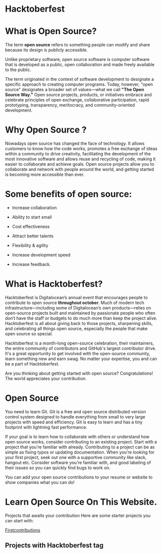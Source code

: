 # Hacktoberfest


# What is Open Source?

The term **open source** refers to something people can modify and share because its 
design is publicly accessible.

Unlike proprietary software, open source software is computer software that is developed as a public, open collaboration and made freely available to the public.

The term originated in the context of software development to designate a specific approach to creating computer programs. Today, however, "open source" designates a broader set of values—what we call **"The Open Source Way."** Open source projects, products, or initiatives embrace and celebrate principles of open exchange, collaborative participation, rapid prototyping, transparency, meritocracy, and community-oriented development.

# Why Open Source ?
Nowadays open source has changed the face of technology. It allows customers to know how the code works, promotes a free exchange of ideas within a community to drive creativity, facilitating the development of the most innovative software and allows reuse and recycling of code, making it easier to collaborate and achieve goals. Open source projects allow you to collaborate and network with people around the world, and getting started is becoming more accessible than ever.

# Some benefits of open source:

- Increase collaboration

- Ability to start small

- Cost effectiveness

- Attract better talents

- Flexibility & agility

- Increase development speed

- Increase feedback.

# What is Hacktoberfest?

Hacktoberfest is Digitalocean’s annual event that encourages people to contribute to open source **throughout october**. Much of modern tech infrastructure—including some of Digitalocean’s own products—relies on open-source projects built and maintained by passionate people who often don’t have the staff or budgets to do much more than keep the project alive. Hacktoberfest is all about giving back to those projects, sharpening skills, and celebrating all things open source, especially the people that make open source so special.

Hacktoberfest is a month-long open-source celebration, their maintainers, the entire community of contributors and GitHub's largest contributor drive. It's a great opportunity to get involved with the open-source community, learn something new and earn swag. No matter your expertise, you and can be a part of Hacktoberfest.

>
Are you thinking about getting started with open source? Congratulations! The world appreciates your contribution.
>

# Open Source
You need to learn Git. Git is a free and open source distributed version control system designed to handle everything from small to very large projects with speed and efficiency. Git is easy to learn and has a tiny footprint with lightning fast performance.

If your goal is to learn how to collaborate with others or understand how open source works, consider contributing to an existing project. Start with a project that you’re familiar with already. Contributing to a project can be as simple as fixing typos or updating documentation. When you’re looking for your first project, seek out one with a supportive community like slack, hangout etc. Consider software you’re familiar with, and good labeling of their issues so you can quickly find bugs to work on.

You can add your open source contributions to your resume or website to show companies what you can do!

# Learn Open Source On This Website.

Projects that awaits your contribution
Here are some starter projects you can start with:

[Firstcontributions](https://github.com/open-source-learners/Firstcontributions)

## Projects with Hacktoberfest tag

